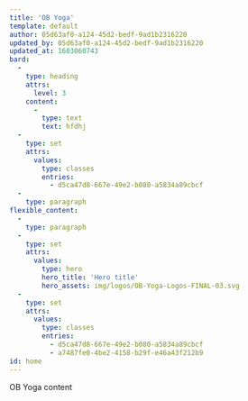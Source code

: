 ```yaml
---
title: 'OB Yoga'
template: default
author: 05d63af0-a124-45d2-bedf-9ad1b2316220
updated_by: 05d63af0-a124-45d2-bedf-9ad1b2316220
updated_at: 1603060743
bard:
  -
    type: heading
    attrs:
      level: 3
    content:
      -
        type: text
        text: hfdhj
  -
    type: set
    attrs:
      values:
        type: classes
        entries:
          - d5ca47d8-667e-49e2-b080-a5834a89cbcf
  -
    type: paragraph
flexible_content:
  -
    type: paragraph
  -
    type: set
    attrs:
      values:
        type: hero
        hero_title: 'Hero title'
        hero_assets: img/logos/OB-Yoga-Logos-FINAL-03.svg
  -
    type: set
    attrs:
      values:
        type: classes
        entries:
          - d5ca47d8-667e-49e2-b080-a5834a89cbcf
          - a7487fe0-4be2-4158-b29f-e46a43f212b9
id: home
---
```

OB Yoga content